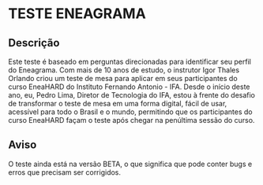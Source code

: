 # TESTE ENEAGRAMA

## Descrição

Este teste é baseado em perguntas direcionadas para identificar seu perfil do Eneagrama. Com mais de 10 anos de estudo, o instrutor Igor Thales Orlando criou um teste de mesa para aplicar em seus participantes do curso EneaHARD do Instituto Fernando Antonio - IFA. Desde o início deste ano, eu, Pedro Lima, Diretor de Tecnologia do IFA, estou à frente do desafio de transformar o teste de mesa em uma forma digital, fácil de usar, acessível para todo o Brasil e o mundo, permitindo que os participantes do curso EneaHARD façam o teste após chegar na penúltima sessão do curso.

## Aviso

O teste ainda está na versão BETA, o que significa que pode conter bugs e erros que precisam ser corrigidos.

